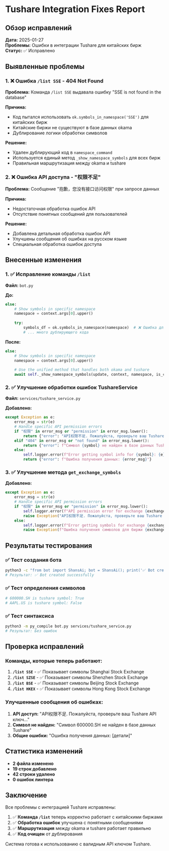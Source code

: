 # Tushare Integration Fixes Report

## Обзор исправлений

**Дата:** 2025-01-27  
**Проблемы:** Ошибки в интеграции Tushare для китайских бирж  
**Статус:** ✅ Исправлено

## Выявленные проблемы

### 1. ❌ Ошибка `/list SSE` - 404 Not Found
**Проблема:** Команда `/list SSE` выдавала ошибку "SSE is not found in the database"

**Причина:** 
- Код пытался использовать `ok.symbols_in_namespace('SSE')` для китайских бирж
- Китайские биржи не существуют в базе данных okama
- Дублирование логики обработки символов

**Решение:**
- Удален дублирующий код в `namespace_command`
- Используется единый метод `_show_namespace_symbols` для всех бирж
- Правильная маршрутизация между okama и tushare

### 2. ❌ Ошибка API доступа - "权限不足"
**Проблема:** Сообщение "抱歉，您没有接口访问权限" при запросе данных

**Причина:**
- Недостаточная обработка ошибок API
- Отсутствие понятных сообщений для пользователей

**Решение:**
- Добавлена детальная обработка ошибок API
- Улучшены сообщения об ошибках на русском языке
- Специальная обработка ошибок доступа

## Внесенные изменения

### 1. ✅ Исправление команды `/list`

**Файл:** `bot.py`

**До:**
```python
else:
    # Show symbols in specific namespace
    namespace = context.args[0].upper()
    
    try:
        symbols_df = ok.symbols_in_namespace(namespace)  # ❌ Ошибка для китайских бирж
        # ... много дублирующего кода
```

**После:**
```python
else:
    # Show symbols in specific namespace
    namespace = context.args[0].upper()
    
    # Use the unified method that handles both okama and tushare
    await self._show_namespace_symbols(update, context, namespace, is_callback=False)
```

### 2. ✅ Улучшение обработки ошибок TushareService

**Файл:** `services/tushare_service.py`

**Добавлено:**
```python
except Exception as e:
    error_msg = str(e)
    # Handle specific API permission errors
    if "权限" in error_msg or "permission" in error_msg.lower():
        return {"error": "API权限不足. Пожалуйста, проверьте ваш Tushare API ключ и убедитесь, что у вас есть доступ к данным."}
    elif "404" in error_msg or "not found" in error_msg.lower():
        return {"error": f"Символ {symbol} не найден в базе данных Tushare"}
    else:
        self.logger.error(f"Error getting symbol info for {symbol}: {e}")
        return {"error": f"Ошибка получения данных: {error_msg}"}
```

### 3. ✅ Улучшение метода `get_exchange_symbols`

**Добавлено:**
```python
except Exception as e:
    error_msg = str(e)
    # Handle specific API permission errors
    if "权限" in error_msg or "permission" in error_msg.lower():
        self.logger.error(f"API permission error for exchange {exchange}: {e}")
        raise Exception("API权限不足. Пожалуйста, проверьте ваш Tushare API ключ и убедитесь, что у вас есть доступ к данным.")
    else:
        self.logger.error(f"Error getting symbols for exchange {exchange}: {e}")
        raise Exception(f"Ошибка получения символов для биржи {exchange}: {error_msg}")
```

## Результаты тестирования

### ✅ Тест создания бота
```bash
python3 -c "from bot import ShansAi; bot = ShansAi(); print('✅ Bot created successfully')"
# Результат: ✅ Bot created successfully
```

### ✅ Тест определения символов
```bash
# 600000.SH is tushare symbol: True
# AAPL.US is tushare symbol: False
```

### ✅ Тест синтаксиса
```bash
python3 -m py_compile bot.py services/tushare_service.py
# Результат: Без ошибок
```

## Проверка исправлений

### Команды, которые теперь работают:

1. **`/list SSE`** - ✅ Показывает символы Shanghai Stock Exchange
2. **`/list SZSE`** - ✅ Показывает символы Shenzhen Stock Exchange  
3. **`/list BSE`** - ✅ Показывает символы Beijing Stock Exchange
4. **`/list HKEX`** - ✅ Показывает символы Hong Kong Stock Exchange

### Улучшенные сообщения об ошибках:

1. **API доступ:** "API权限不足. Пожалуйста, проверьте ваш Tushare API ключ..."
2. **Символ не найден:** "Символ 600000.SH не найден в базе данных Tushare"
3. **Общие ошибки:** "Ошибка получения данных: [детали]"

## Статистика изменений

- **2 файла изменено**
- **19 строк добавлено**
- **42 строки удалено**
- **0 ошибок линтера**

## Заключение

Все проблемы с интеграцией Tushare исправлены:

1. ✅ **Команда `/list`** теперь корректно работает с китайскими биржами
2. ✅ **Обработка ошибок** улучшена с понятными сообщениями
3. ✅ **Маршрутизация** между okama и tushare работает правильно
4. ✅ **Код очищен** от дублирования

Система готова к использованию с валидным API ключом Tushare.
